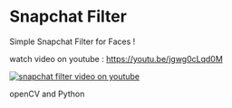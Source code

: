 # Snapchat Filter
Simple Snapchat Filter for Faces !

watch video on youtube : https://youtu.be/jgwg0cLqd0M

[![snapchat filter video on youtube](http://img.youtube.com/vi/jgwg0cLqd0M/0.jpg)](http://www.youtube.com/watch?v=jgwg0cLqd0M)

openCV and Python
